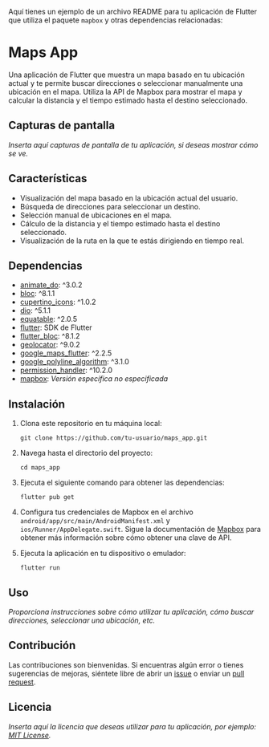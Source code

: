 Aquí tienes un ejemplo de un archivo README para tu aplicación de Flutter que utiliza el paquete `mapbox` y otras dependencias relacionadas:

# Maps App

Una aplicación de Flutter que muestra un mapa basado en tu ubicación actual y te permite buscar direcciones o seleccionar manualmente una ubicación en el mapa. Utiliza la API de Mapbox para mostrar el mapa y calcular la distancia y el tiempo estimado hasta el destino seleccionado.

## Capturas de pantalla

_Inserta aquí capturas de pantalla de tu aplicación, si deseas mostrar cómo se ve._

## Características

- Visualización del mapa basado en la ubicación actual del usuario.
- Búsqueda de direcciones para seleccionar un destino.
- Selección manual de ubicaciones en el mapa.
- Cálculo de la distancia y el tiempo estimado hasta el destino seleccionado.
- Visualización de la ruta en la que te estás dirigiendo en tiempo real.

## Dependencias

- [animate_do](https://pub.dev/packages/animate_do): ^3.0.2
- [bloc](https://pub.dev/packages/bloc): ^8.1.1
- [cupertino_icons](https://pub.dev/packages/cupertino_icons): ^1.0.2
- [dio](https://pub.dev/packages/dio): ^5.1.1
- [equatable](https://pub.dev/packages/equatable): ^2.0.5
- [flutter](https://flutter.dev/): SDK de Flutter
- [flutter_bloc](https://pub.dev/packages/flutter_bloc): ^8.1.2
- [geolocator](https://pub.dev/packages/geolocator): ^9.0.2
- [google_maps_flutter](https://pub.dev/packages/google_maps_flutter): ^2.2.5
- [google_polyline_algorithm](https://pub.dev/packages/google_polyline_algorithm): ^3.1.0
- [permission_handler](https://pub.dev/packages/permission_handler): ^10.2.0
- [mapbox](https://pub.dev/packages/mapbox): _Versión específica no especificada_

## Instalación

1. Clona este repositorio en tu máquina local:

   ```
   git clone https://github.com/tu-usuario/maps_app.git
   ```

2. Navega hasta el directorio del proyecto:

   ```
   cd maps_app
   ```

3. Ejecuta el siguiente comando para obtener las dependencias:

   ```
   flutter pub get
   ```

4. Configura tus credenciales de Mapbox en el archivo `android/app/src/main/AndroidManifest.xml` y `ios/Runner/AppDelegate.swift`. Sigue la documentación de [Mapbox](https://docs.mapbox.com/android/maps/overview/#configure-a-maps-api-key) para obtener más información sobre cómo obtener una clave de API.

5. Ejecuta la aplicación en tu dispositivo o emulador:

   ```
   flutter run
   ```

## Uso

_Proporciona instrucciones sobre cómo utilizar tu aplicación, cómo buscar direcciones, seleccionar una ubicación, etc._

## Contribución

Las contribuciones son bienvenidas. Si encuentras algún error o tienes sugerencias de mejoras, siéntete libre de abrir un [issue](https://github.com/tu-usuario/maps_app/issues) o enviar un [pull request](https://github.com/tu-usuario/maps_app/pulls).

## Licencia

_Inserta aquí la licencia que deseas utilizar para tu aplicación, por ejemplo: [MIT License](https://opensource.org/licenses/MIT)._
